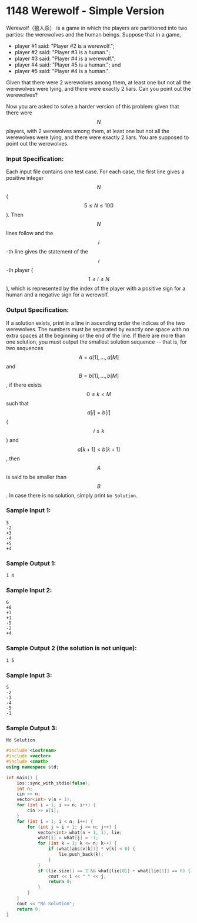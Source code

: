 # 1148 Werewolf - Simple Version
Werewolf（狼人杀） is a game in which the players are partitioned into two parties: the werewolves and the human beings. Suppose that in a game,

- player #1 said: "Player #2 is a werewolf.";
- player #2 said: "Player #3 is a human.";
- player #3 said: "Player #4 is a werewolf.";
- player #4 said: "Player #5 is a human."; and
- player #5 said: "Player #4 is a human.".

Given that there were 2 werewolves among them, at least one but not all the werewolves were lying, and there were exactly 2 liars. Can you point out the werewolves?

Now you are asked to solve a harder version of this problem: given that there were $$N$$ players, with 2 werewolves among them, at least one but not all the werewolves were lying, and there were exactly 2 liars. You are supposed to point out the werewolves.

### Input Specification:

Each input file contains one test case. For each case, the first line gives a positive integer $$N$$ ($$5 \le N \le 100$$). Then $$N$$ lines follow and the $$i$$-th line gives the statement of the $$i$$-th player ($$1 \le i \le N$$), which is represented by the index of the player with a positive sign for a human and a negative sign for a werewolf.

### Output Specification:

If a solution exists, print in a line in ascending order the indices of the two werewolves. The numbers must be separated by exactly one space with no extra spaces at the beginning or the end of the line. If there are more than one solution, you must output the smallest solution sequence -- that is, for two sequences $$A = { a[1], ..., a[M] }$$ and $$B = { b[1], ..., b[M] }$$, if there exists $$0 \le k < M$$ such that $$a[i]=b[i]$$ ($$i \le k$$) and $$a[k+1]<b[k+1]$$, then $$A$$ is said to be smaller than $$B$$. In case there is no solution, simply print `No Solution`.

### Sample Input 1:
```in
5
-2
+3
-4
+5
+4
```

### Sample Output 1:
```out
1 4
```

### Sample Input 2:
```in
6
+6
+3
+1
-5
-2
+4
```

### Sample Output 2 (the solution is not unique):
```out
1 5
```

### Sample Input 3:
```in
5
-2
-3
-4
-5
-1
```

### Sample Output 3:
```out
No Solution
```

```cpp
#include <iostream>
#include <vector>
#include <cmath>
using namespace std;

int main() {
	ios::sync_with_stdio(false);
	int n;
	cin >> n;
	vector<int> v(n + 1);
	for (int i = 1; i <= n; i++) {
		cin >> v[i];
	}
	for (int i = 1; i < n; i++) {
		for (int j = i + 1; j <= n; j++) {
			vector<int> what(n + 1, 1), lie;
			what[i] = what[j] = -1;
			for (int k = 1; k <= n; k++) {
				if (what[abs(v[k])] * v[k] < 0) {
					lie.push_back(k);
				}
			}
			if (lie.size() == 2 && what[lie[0]] + what[lie[1]] == 0) {
				cout << i << " " << j;
				return 0;
			}
		}
	}
	cout << "No Solution";
	return 0;
}
```